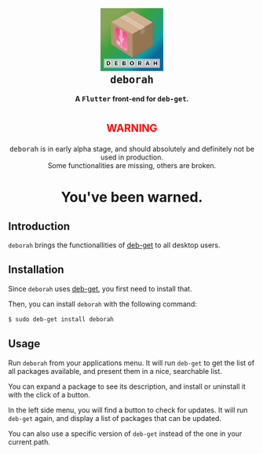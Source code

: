 <h2 align="center">
  <img src="assets/resources/deborah_128.png" alt="deb-get">
  <br />
  <tt>deborah</tt>
</h2>

<p align="center">
  <b>
    A <tt>Flutter</tt> front-end for <tt>deb-get</tt>.
  </b>
</p>

<h1 align="center"/>
<h2 align="center">
    <p style="color: red;"><b>WARNING</b>
</h2>
<p align="center">
    <tt>deborah</tt> is in early alpha stage, and should absolutely and definitely not be used in production.<br/>
    Some functionalities are missing, others are broken.
</p>
<h1 align="center">
    You've been warned.
</h1>

## Introduction

`deborah` brings the functionallities of [deb-get](https://github.com/wimpysworld/deb-get) to all desktop users.

## Installation

Since `deborah` uses [deb-get](https://github.com/wimpysworld/deb-get), you first need to install that. 

Then, you can install `deborah` with the following command:

```sh
$ sudo deb-get install deborah
```

## Usage

Run `deborah` from your applications menu. It will run `deb-get` to get the list of all packages available, and present them in a nice, searchable list.

You can expand a package to see its description, and install or uninstall it with the click of a button.

In the left side menu, you will find a button to check for updates. It will run `deb-get` again, and display a list of packages that can be updated.

You can also use a specific version of `deb-get` instead of the one in your current path.
